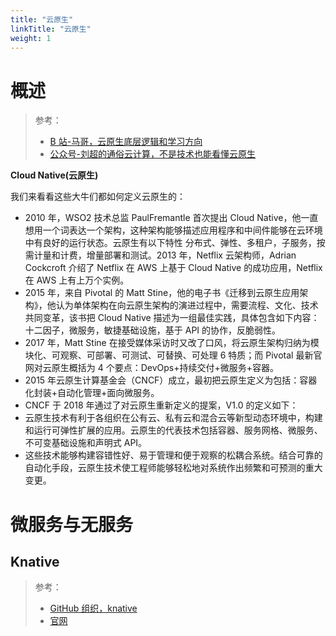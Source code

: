 ```yaml
---
title: "云原生"
linkTitle: "云原生"
weight: 1
---
```


# 概述

> 参考：
> 
> - [B 站-马哥，云原生底层逻辑和学习方向](https://www.bilibili.com/video/BV1UX4y1Z7Bx)
> - [公众号-刘超的通俗云计算，不是技术也能看懂云原生](https://mp.weixin.qq.com/s/csY8T02Ck8bnE3vVcZxVjQ)

**Cloud Native(云原生)** 

我们来看看这些大牛们都如何定义云原生的：

- 2010 年，WSO2 技术总监 PaulFremantle 首次提出 Cloud Native，他一直想用一个词表达一个架构，这种架构能够描述应用程序和中间件能够在云环境中有良好的运行状态。云原生有以下特性 分布式、弹性、多租户，子服务，按需计量和计费，增量部署和测试。2013 年，Netflix 云架构师，Adrian Cockcroft 介绍了 Netflix 在 AWS 上基于 Cloud Native 的成功应用，Netflix 在 AWS 上有上万个实例。
- 2015 年，来自 Pivotal 的 Matt Stine，他的电子书《迁移到云原生应用架构》，他认为单体架构在向云原生架构的演进过程中，需要流程、文化、技术共同变革，该书把 Cloud Native 描述为一组最佳实践，具体包含如下内容：十二因子，微服务，敏捷基础设施，基于 API 的协作，反脆弱性。
- 2017 年，Matt Stine 在接受媒体采访时又改了口风，将云原生架构归纳为模块化、可观察、可部署、可测试、可替换、可处理 6 特质；而 Pivotal 最新官网对云原生概括为 4 个要点：DevOps+持续交付+微服务+容器。
- 2015 年云原生计算基金会（CNCF）成立，最初把云原生定义为包括：容器化封装+自动化管理+面向微服务。
- CNCF 于 2018 年通过了对云原生重新定义的提案，V1.0 的定义如下：
- 云原生技术有利于各组织在公有云、私有云和混合云等新型动态环境中，构建和运行可弹性扩展的应用。云原生的代表技术包括容器、服务网格、微服务、不可变基础设施和声明式 API。
- 这些技术能够构建容错性好、易于管理和便于观察的松耦合系统。结合可靠的自动化手段，云原生技术使工程师能够轻松地对系统作出频繁和可预测的重大变更。

# 微服务与无服务

## Knative

> 参考：
> - [GitHub 组织，knative](https://github.com/knative)
> - [官网](https://knative.dev/)
